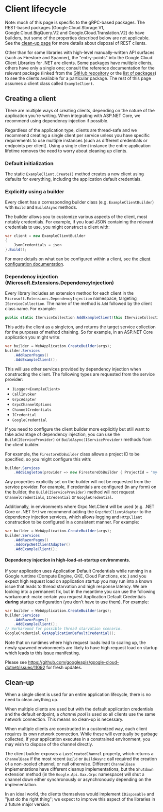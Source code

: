 # Client lifecycle

Note: much of this page is specific to the gRPC-based packages. The REST-based packages (Google.Cloud.Storage.V1,
Google.Cloud.BigQuery.V2 and Google.Cloud.Translation.V2) do have builders, but some of the properties
described below are not applicable. See the [clean-up page](cleanup.md) for more details about disposal of
REST clients.

Other than for some libraries with high-level manually-written API surfaces (such as Firestore and Spanner),
the "entry-points" into the Google Cloud Client Libraries for .NET are clients. Some packages
have multiple clients, others have only a single one; consult the reference documentation for the relevant package
(linked from the [GitHub repository](https://github.com/googleapis/google-cloud-dotnet) or
the [list of packages](https://cloud.google.com/dotnet/docs/reference)) to see the clients available for a particular
package. The rest of this page assumes a client class called `ExampleClient`.

## Creating a client

There are multiple ways of creating clients, depending on the nature of the application you're writing.
When integrating with ASP.NET Core, we recommend using dependency injection if possible.

Regardless of the application type, clients are thread-safe and we recommend creating a single client per service
unless you have specific requirements to use multiple instances (such as different credentials or endpoints per
client). Using a single client instance the entire application lifetime removes the need to worry about
cleaning up clients.

### Default initialization

The static `ExampleClient.Create()` method creates a new client using defaults for everything,
including the application default credentials.

### Explicitly using a builder

Every client has a corresponding builder class (e.g. `ExampleClientBuilder`) with `Build` and `BuildAsync`
methods.

The builder allows you to customize various aspects of the client, most notably credentials. For example,
if you load JSON containing the relevant credentials to use, you might construct a client with:

```csharp
var client = new ExampleClientBuilder
{
    JsonCredentials = json
}.Build();
```

For more details on what can be configured within a client, see the [client configuration documentation](client-configuration.md).

### Dependency injection (Microsoft.Extensions.DependencyInjection)

Every library includes an extension method for each client in the `Microsoft.Extensions.DependencyInjection` namespace,
targeting `IServiceCollection`. The name of the method is `Add` followed by the client class name. For example:

```csharp
public static IServiceCollection AddExampleClient(this IServiceCollection services, Action<ExampleClientBuilder> action = null)
```

This adds the client as a singleton, and returns the target service collection for the purposes of
method chaining. So for example, in an ASP.NET Core application you might write:

```csharp
var builder = WebApplication.CreateBuilder(args);
builder.Services
    .AddRazorPages()
    .AddExampleClient();
```

This will use other services provided by dependency injection when constructing the client. The following
types are requested from the service provider:

- `ILogger<ExampleClient>`
- `CallInvoker`
- `GrpcAdapter`
- `GrpcChannelOptions`
- `ChannelCredentials`
- `ICredential`
- `GoogleCredential`

If you need to configure the client builder more explicitly but still want to take advantage of
dependency injection, you can use the `Build(IServiceProvider)` or `BuildAsync(IServiceProvider)` methods
from the client builder.

For example, the `FirestoreDbBuilder` class allows a project ID to be specified, so you might configure this with:

```csharp
builder.Services
    .AddSingleton(provider => new FirestoreDbBuilder { ProjectId = "my-project-id" }.Build(provider));
```

Any properties explicitly set on the builder will not be requested from the service provider. For example,
if credentials are configured (in any form) on the builder, the `Build(IServiceProvider)` method will
not request `ChannelCredentials`, `ICredential` or `GoogleCredential`.

Additionally, in environments where Grpc.Net.Client will be used (e.g. .NET Core or .NET 5+) we recommend
adding the `GrpcNetClientAdapter` to the dependency injection services, which allows logging and `HttpClient`
construction to be configured in a consistent manner. For example:

```csharp
var builder = WebApplication.CreateBuilder(args);
builder.Services
    .AddRazorPages()
    .AddGrpcNetClientAdapter()
    .AddExampleClient();
```

#### Dependency injection in high-load-at-startup environments.

If your application uses Application Default Credentials while running in a Google runtime (Compute Engine,
GKE, Cloud Functions, etc.) and you expect high request load on application startup you may run into a known
issue that leads to thread starvation and high response latency. We are looking into a permanent fix,
but in the meantime you can use the following workaround: make certain you request Application
Default Credentials **during** startup configuration (you don't have to use them). For example:

```csharp
var builder = WebApplication.CreateBuilder(args);
builder.Services
    .AddRazorPages()
    .AddExampleClient();
// Workaround for possible thread starvation scenario.
GoogleCredential.GetApplicationDefaultCredential();
```

Note that on runtimes where high request loads lead to scaling up, the newly spawned environments are likely to
have high request load on startup which leads to this issue manifesting.

Please see https://github.com/googleapis/google-cloud-dotnet/issues/11092 for fresh updates.

## Clean-up

When a single client is used for an entire application lifecycle, there is no need to clean anything up.

When multiple clients are used but with the default application credentials and the default endpoint,
a *channel pool* is used so all clients use the same network connection. This means no clean-up is necessary.

When multiple clients are constructed in a customized way, each client requires its own network connection.
While these will eventually be garbage collected, if your application executes in a constrained environment,
you may wish to dispose of the channel directly.

The client builder exposes a `LastCreatedChannel` property, which returns a `ChannelBase` if the most recent
`Build` or `BuildAsync` call required the creation of a non-pooled channel, or null otherwise.
Different `ChannelBase` implementations have different cleanup implementations, but the `Shutdown` extension
method (in the `Google.Api.Gax.Grpc` namespace) will shut a channel down either synchronously or asynchronously
depending on the implementation.

In an ideal world, the clients themselves would implement `IDisposable` and "just do the right thing"; we expect
to improve this aspect of the libraries in a future major version.
